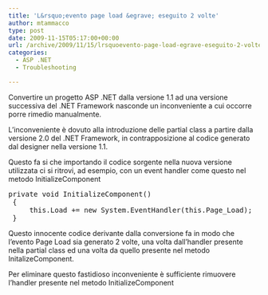 ```yaml
---
title: 'L&rsquo;evento page load &egrave; eseguito 2 volte'
author: mtammacco
type: post
date: 2009-11-15T05:17:00+00:00
url: /archive/2009/11/15/lrsquoevento-page-load-egrave-eseguito-2-volte.aspx
categories:
  - ASP .NET
  - Troubleshooting

---
```

Convertire un progetto ASP .NET dalla versione 1.1 ad una versione successiva del .NET Framework nasconde un inconveniente a cui occorre porre rimedio manualmente.

L&#8217;inconveniente è dovuto alla introduzione delle partial class a partire dalla versione 2.0 del .NET Framework, in contrapposizione al codice generato dal designer nella versione 1.1.

Questo fa si che importando il codice sorgente nella nuova versione utilizzata ci si ritrovi, ad esempio, con un event handler come questo nel metodo InitializeComponent

<pre class="brush: csharp; title: ; notranslate" title="">private void InitializeComponent() 
 { 
     this.Load += new System.EventHandler(this.Page_Load); 
 }
</pre>

Questo innocente codice derivante dalla conversione fa in modo che l&#8217;evento Page Load sia generato 2 volte, una volta dall&#8217;handler presente nella partial class ed una volta da quello presente nel metodo InitalizeComponent.

Per eliminare questo fastidioso inconveniente è sufficiente rimuovere l&#8217;handler presente nel metodo InitializeComponent